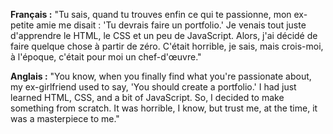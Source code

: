 **Français :**
"Tu sais, quand tu trouves enfin ce qui te passionne, mon ex-petite amie me disait : 'Tu devrais faire un portfolio.' Je venais tout juste d'apprendre le HTML, le CSS et un peu de JavaScript. Alors, j'ai décidé de faire quelque chose à partir de zéro. C'était horrible, je sais, mais crois-moi, à l'époque, c'était pour moi un chef-d'œuvre."

**Anglais :**
"You know, when you finally find what you're passionate about, my ex-girlfriend used to say, 'You should create a portfolio.' I had just learned HTML, CSS, and a bit of JavaScript. So, I decided to make something from scratch. It was horrible, I know, but trust me, at the time, it was a masterpiece to me."
